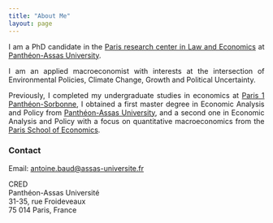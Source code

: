 ```yaml
---
title: "About Me"
layout: page
---
```


<div style="text-align: justify;" markdown="1">

I am a PhD candidate in the [Paris research center in Law and Economics](https://cred.u-paris2.fr) at [Panthéon-Assas University](https://www.assas-universite.fr/fr).

I am an applied macroeconomist with interests at the intersection of Environmental Policies, Climate Change, Growth and Political Uncertainty.

Previously, I completed my undergraduate studies in economics at [Paris 1 Panthéon-Sorbonne](https://economie.pantheonsorbonne.fr/), I obtained a first master degree in Economic Analysis and Policy from [Panthéon-Assas University](https://www.assas-universite.fr/fr/formations/offre-de-formation/master-analyse-politique-economique-ape-parcours-recherches-en), and a second one in Economic Analysis and Policy with a focus on quantitative macroeconomics from the [Paris School of Economics](https://www.parisschoolofeconomics.eu/formation/masters/master-analyse-et-politique-economiques/).

</div>

### Contact

Email: [antoine.baud@assas-universite.fr](mailto:antoine.baud@assas-universite.fr)  

CRED  
Panthéon-Assas Université  
31-35, rue Froideveaux  \
75 014 Paris, France
